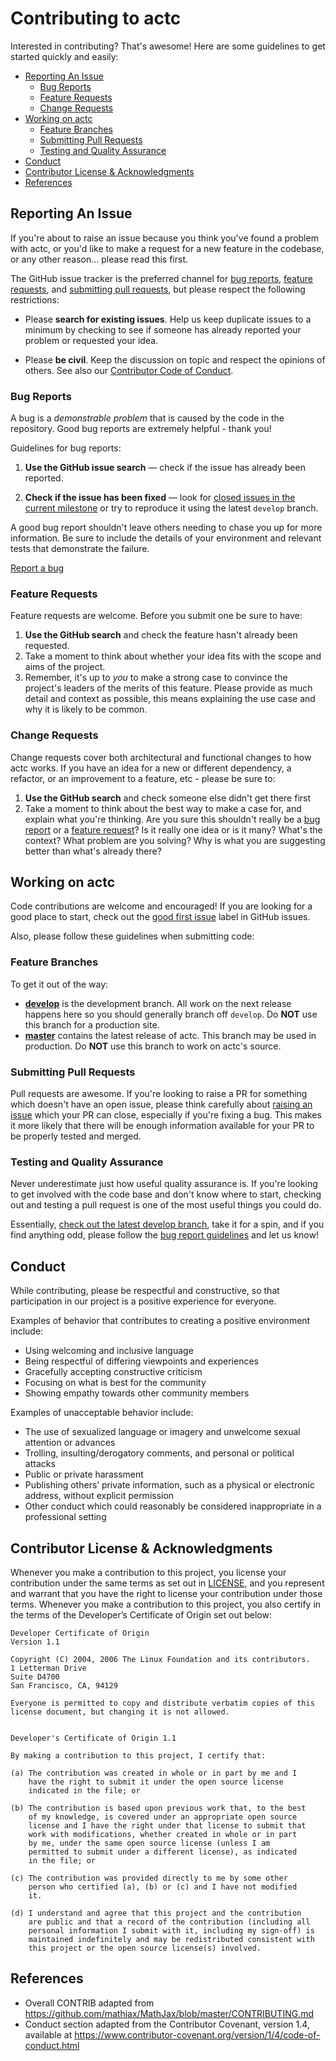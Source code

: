 # Contributing to actc

Interested in contributing? That's awesome! Here are some guidelines to get started quickly and easily:

- [Reporting An Issue](#reporting-an-issue)
  - [Bug Reports](#bug-reports)
  - [Feature Requests](#feature-requests)
  - [Change Requests](#change-requests)
- [Working on actc](#working-on-actc)
  - [Feature Branches](#feature-branches)
  - [Submitting Pull Requests](#submitting-pull-requests)
  - [Testing and Quality Assurance](#testing-and-quality-assurance)
- [Conduct](#conduct)
- [Contributor License & Acknowledgments](#contributor-license--acknowledgments)
- [References](#references)

## Reporting An Issue

If you're about to raise an issue because you think you've found a problem with actc, or you'd like to make a request for a new feature in the codebase, or any other reason… please read this first.

The GitHub issue tracker is the preferred channel for [bug reports](#bug-reports), [feature requests](#feature-requests), and [submitting pull requests](#submitting-pull-requests), but please respect the following restrictions:

* Please **search for existing issues**. Help us keep duplicate issues to a minimum by checking to see if someone has already reported your problem or requested your idea.

* Please **be civil**. Keep the discussion on topic and respect the opinions of others. See also our [Contributor Code of Conduct](#conduct).

### Bug Reports

A bug is a _demonstrable problem_ that is caused by the code in the repository. Good bug reports are extremely helpful - thank you!

Guidelines for bug reports:

1. **Use the GitHub issue search** &mdash; check if the issue has already been
   reported.

1. **Check if the issue has been fixed** &mdash; look for [closed issues in the
   current milestone](https://github.com/ACTC/actc/issues?q=is%3Aissue+is%3Aclosed) or try to reproduce it
   using the latest `develop` branch.

A good bug report shouldn't leave others needing to chase you up for more information. Be sure to include the details of your environment and relevant tests that demonstrate the failure.

[Report a bug](https://github.com/ACTC/actc/issues/new?title=Bug%3A)

### Feature Requests

Feature requests are welcome. Before you submit one be sure to have:

1. **Use the GitHub search** and check the feature hasn't already been requested.
1. Take a moment to think about whether your idea fits with the scope and aims of the project.
1. Remember, it's up to *you* to make a strong case to convince the project's leaders of the merits of this feature. Please provide as much detail and context as possible, this means explaining the use case and why it is likely to be common.

### Change Requests

Change requests cover both architectural and functional changes to how actc works. If you have an idea for a new or different dependency, a refactor, or an improvement to a feature, etc - please be sure to:

1. **Use the GitHub search** and check someone else didn't get there first
1. Take a moment to think about the best way to make a case for, and explain what you're thinking. Are you sure this shouldn't really be
   a [bug report](#bug-reports) or a [feature request](#feature-requests)?  Is it really one idea or is it many? What's the context? What problem are you solving? Why is what you are suggesting better than what's already there?

## Working on actc

Code contributions are welcome and encouraged! If you are looking for a good place to start, check out the [good first issue](https://github.com/ACTC/actc/labels/good%20first%20issue) label in GitHub issues.

Also, please follow these guidelines when submitting code:

### Feature Branches

To get it out of the way:

- **[develop](https://github.com/ACTC/actc/tree/develop)** is the development branch. All work on the next release happens here so you should generally branch off `develop`. Do **NOT** use this branch for a production site.
- **[master](https://github.com/ACTC/actc/tree/master)** contains the latest release of actc. This branch may be used in production. Do **NOT** use this branch to work on actc's source.

### Submitting Pull Requests

Pull requests are awesome. If you're looking to raise a PR for something which doesn't have an open issue, please think carefully about [raising an issue](#reporting-an-issue) which your PR can close, especially if you're fixing a bug. This makes it more likely that there will be enough information available for your PR to be properly tested and merged.

### Testing and Quality Assurance

Never underestimate just how useful quality assurance is. If you're looking to get involved with the code base and don't know where to start, checking out and testing a pull request is one of the most useful things you could do.

Essentially, [check out the latest develop branch](#working-on-actc), take it for a spin, and if you find anything odd, please follow the [bug report guidelines](#bug-reports) and let us know!

## Conduct

While contributing, please be respectful and constructive, so that participation in our project is a positive experience for everyone.

Examples of behavior that contributes to creating a positive environment include:
- Using welcoming and inclusive language
- Being respectful of differing viewpoints and experiences
- Gracefully accepting constructive criticism
- Focusing on what is best for the community
- Showing empathy towards other community members

Examples of unacceptable behavior include:
- The use of sexualized language or imagery and unwelcome sexual attention or advances
- Trolling, insulting/derogatory comments, and personal or political attacks
- Public or private harassment
- Publishing others’ private information, such as a physical or electronic address, without explicit permission
- Other conduct which could reasonably be considered inappropriate in a professional setting

## Contributor License & Acknowledgments

Whenever you make a contribution to this project, you license your contribution under the same terms as set out in [LICENSE](./LICENSE), and you represent and warrant that you have the right to license your contribution under those terms.  Whenever you make a contribution to this project, you also certify in the terms of the Developer’s Certificate of Origin set out below:

```
Developer Certificate of Origin
Version 1.1

Copyright (C) 2004, 2006 The Linux Foundation and its contributors.
1 Letterman Drive
Suite D4700
San Francisco, CA, 94129

Everyone is permitted to copy and distribute verbatim copies of this
license document, but changing it is not allowed.


Developer's Certificate of Origin 1.1

By making a contribution to this project, I certify that:

(a) The contribution was created in whole or in part by me and I
    have the right to submit it under the open source license
    indicated in the file; or

(b) The contribution is based upon previous work that, to the best
    of my knowledge, is covered under an appropriate open source
    license and I have the right under that license to submit that
    work with modifications, whether created in whole or in part
    by me, under the same open source license (unless I am
    permitted to submit under a different license), as indicated
    in the file; or

(c) The contribution was provided directly to me by some other
    person who certified (a), (b) or (c) and I have not modified
    it.

(d) I understand and agree that this project and the contribution
    are public and that a record of the contribution (including all
    personal information I submit with it, including my sign-off) is
    maintained indefinitely and may be redistributed consistent with
    this project or the open source license(s) involved.
```

## References

* Overall CONTRIB adapted from https://github.com/mathjax/MathJax/blob/master/CONTRIBUTING.md
* Conduct section adapted from the Contributor Covenant, version 1.4, available at https://www.contributor-covenant.org/version/1/4/code-of-conduct.html
